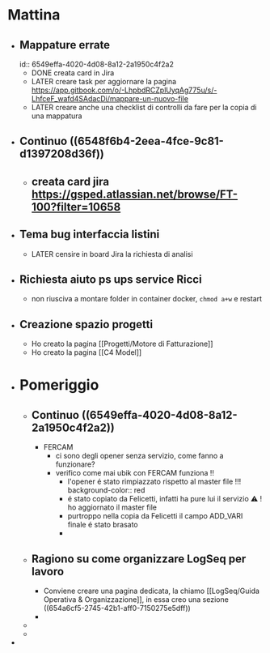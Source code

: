 # Mattina
- ## Mappature errate
  id:: 6549effa-4020-4d08-8a12-2a1950c4f2a2
	- DONE creata card in Jira
	- LATER creare task per aggiornare la pagina https://app.gitbook.com/o/-LhpbdRCZplUyqAg775u/s/-LhfceF_wafd4SAdacDi/mappare-un-nuovo-file
	- LATER creare anche una checklist di controlli da fare per la copia di una mappatura
- ## Continuo ((6548f6b4-2eea-4fce-9c81-d1397208d36f))
	- creata card jira https://gsped.atlassian.net/browse/FT-100?filter=10658
		-
- ## Tema bug interfaccia listini
	- LATER censire in board Jira la richiesta di analisi
- ## Richiesta aiuto ps ups service Ricci
	- non riusciva a montare folder in container docker, `chmod a+w` e restart
- ## Creazione spazio progetti
	- Ho creato la pagina [[Progetti/Motore di Fatturazione]]
	- Ho creato la pagina [[C4 Model]]
- # Pomeriggio
	- ## Continuo ((6549effa-4020-4d08-8a12-2a1950c4f2a2))
		- FERCAM
			- ci sono degli opener senza servizio, come fanno a funzionare?
			- verifico come mai ubik con FERCAM funziona !!
				- l'opener é stato rimpiazzato rispetto al master file !!!
				  background-color:: red
				- é stato copiato da Felicetti, infatti ha pure lui il servizio ⚠️ ! ho aggiornato il master file
				- purtroppo nella copia da Felicetti il campo ADD_VARI finale é stato brasato
				-
	- ## Ragiono su come organizzare LogSeq per lavoro
		- Conviene creare una pagina dedicata, la chiamo [[LogSeq/Guida Operativa & Organizzazione]], in essa creo una sezione ((654a6cf5-2745-42b1-aff0-7150275e5dff))
		-
	-
	-
-